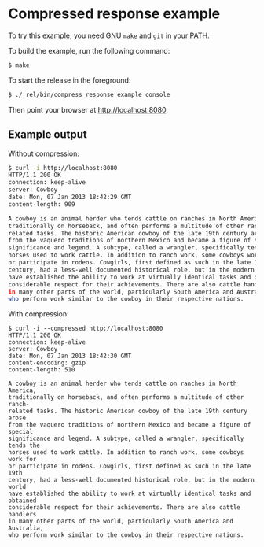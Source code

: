 Compressed response example
===========================

To try this example, you need GNU `make` and `git` in your PATH.

To build the example, run the following command:

``` bash
$ make
```

To start the release in the foreground:

``` bash
$ ./_rel/bin/compress_response_example console
```

Then point your browser at [http://localhost:8080](http://localhost:8080).

Example output
--------------

Without compression:

``` bash
$ curl -i http://localhost:8080
HTTP/1.1 200 OK
connection: keep-alive
server: Cowboy
date: Mon, 07 Jan 2013 18:42:29 GMT
content-length: 909

A cowboy is an animal herder who tends cattle on ranches in North America,
traditionally on horseback, and often performs a multitude of other ranch-
related tasks. The historic American cowboy of the late 19th century arose
from the vaquero traditions of northern Mexico and became a figure of special
significance and legend. A subtype, called a wrangler, specifically tends the
horses used to work cattle. In addition to ranch work, some cowboys work for
or participate in rodeos. Cowgirls, first defined as such in the late 19th
century, had a less-well documented historical role, but in the modern world
have established the ability to work at virtually identical tasks and obtained
considerable respect for their achievements. There are also cattle handlers
in many other parts of the world, particularly South America and Australia,
who perform work similar to the cowboy in their respective nations.
```

With compression:

```
$ curl -i --compressed http://localhost:8080
HTTP/1.1 200 OK
connection: keep-alive
server: Cowboy
date: Mon, 07 Jan 2013 18:42:30 GMT
content-encoding: gzip
content-length: 510

A cowboy is an animal herder who tends cattle on ranches in North America,
traditionally on horseback, and often performs a multitude of other ranch-
related tasks. The historic American cowboy of the late 19th century arose
from the vaquero traditions of northern Mexico and became a figure of special
significance and legend. A subtype, called a wrangler, specifically tends the
horses used to work cattle. In addition to ranch work, some cowboys work for
or participate in rodeos. Cowgirls, first defined as such in the late 19th
century, had a less-well documented historical role, but in the modern world
have established the ability to work at virtually identical tasks and obtained
considerable respect for their achievements. There are also cattle handlers
in many other parts of the world, particularly South America and Australia,
who perform work similar to the cowboy in their respective nations.
```
